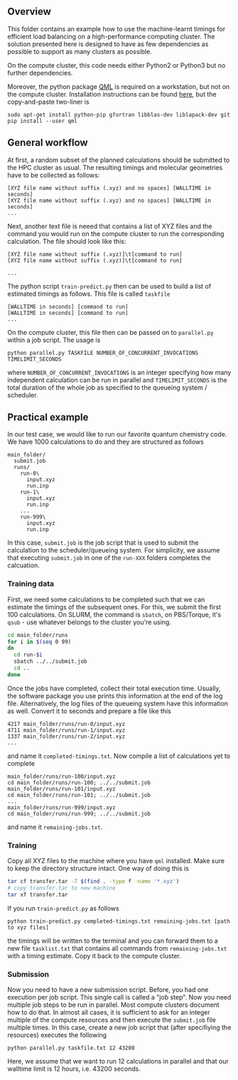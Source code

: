 ## Overview

This folder contains an example how to use the machine-learnt timings for efficient load balancing on a high-performance computing cluster. The solution presented here is designed to have as few dependencies as possible to support as many clusters as possible.

On the compute cluster, this code needs either Python2 or Python3 but no further dependencies.

Moreover, the python package [QML](https://github.com/qmlcode/qml) is required on a workstation, but not on the compute cluster. Installation instructions can be found [here](http://www.qmlcode.org/installation.html), but the copy-and-paste two-liner is
```
sudo apt-get install python-pip gfortran libblas-dev liblapack-dev git
pip install --user qml
```

## General workflow

At first, a random subset of the planned calculations should be submitted to the HPC cluster as usual. The resulting timings and molecular geometries have to be collected as follows:
```
[XYZ file name without suffix (.xyz) and no spaces] [WALLTIME in seconds] 
[XYZ file name without suffix (.xyz) and no spaces] [WALLTIME in seconds]
...
```

Next, another text file is neeed that contains a list of XYZ files and the command you would run on the compute cluster to run the corresponding calculation. The file should look like this:

```
[XYZ file name without suffix (.xyz)]\t[command to run]
[XYZ file name without suffix (.xyz)]\t[command to run]

...
```
The python script `train-predict.py` then can be used to build a list of estimated timings as follows. This file is called `taskfile`
```
[WALLTIME in seconds] [command to run]
[WALLTIME in seconds] [command to run]
...
```
On the compute cluster, this file then can be passed on to `parallel.py` within a job script. The usage is
```
python parallel.py TASKFILE NUMBER_OF_CONCURRENT_INVOCATIONS TIMELIMIT_SECONDS
```
where `NUMBER_OF_CONCURRENT_INVOCATIONS` is an integer specifying how many independent calculation can be run in parallel and `TIMELIMIT_SECONDS` is the total duration of the whole job as specified to the queueing system / scheduler.


## Practical example

In our test case, we would like to run our favorite quantum chemistry code. We have 1000 calculations to do and they are structured as follows
```
main_folder/
  submit.job
  runs/
    run-0\
      input.xyz
      run.inp
    run-1\
      input.xyz
      run.inp
    ...
    run-999\
      input.xyz
      run.inp
```
In this case, `submit.job` is the job script that is used to submit the calculation to the scheduler/queueing system. For simplicity, we assume that executing `submit.job` in one of the `run-XXX` folders completes the calcuation.

### Training data
First, we need some calculations to be completed such that we can estimate the timings of the subsequent ones. For this, we submit the first 100 calculations. On SLURM, the command is `sbatch`, on PBS/Torque, it's `qsub` - use whatever belongs to the cluster you're using.

```bash
cd main_folder/runs
for i in $(seq 0 99)
do
  cd run-$i
  sbatch ../../submit.job
  cd ..
done
```
Once the jobs have completed, collect their total execution time. Usually, the software package you use prints this information at the end of the log file. Alternatively, the log files of the queueing system have this information as well. Convert it to seconds and prepare a file like this
```
4217 main_folder/runs/run-0/input.xyz
4711 main_folder/runs/run-1/input.xyz
1337 main_folder/runs/run-2/input.xyz
...
```
and name it `completed-timings.txt`. Now compile a list of calculations yet to complete
```
main_folder/runs/run-100/input.xyz
cd main_folder/runs/run-100; ../../submit.job
main_folder/runs/run-101/input.xyz
cd main_folder/runs/run-101; ../../submit.job
...
main_folder/runs/run-999/input.xyz
cd main_folder/runs/run-999; ../../submit.job
```
and name it `remaining-jobs.txt`. 

### Training
Copy all XYZ files to the machine where you have `qml` installed. Make sure to keep the directory structure intact. One way of doing this is
```bash
tar cf transfer.tar -T $(find . -type f -name '*.xyz')
# copy transfer.tar to new machine
tar xf transfer.tar
```

If you run `train-predict.py` as follows
```
python train-predict.py completed-timings.txt remaining-jobs.txt [path to xyz files]
```
the timings will be written to the terminal and you can forward them to a new file `tasklist.txt` that contains all commands from `remaining-jobs.txt` with a timing estimate. Copy it back to the compute cluster.

### Submission
Now you need to have a new submission script. Before, you had one execution per job script. This single call is called a "job step". Now you need multiple job steps to be run in parallel. Most compute clusters document how to do that. In almost all cases, it is sufficient to ask for an integer multiple of the compute resources and then execute the `submit.job` file multiple times. In this case, create a new job script that (after specifiying the resources) executes the following
```
python parallel.py taskfile.txt 12 43200
```
Here, we assume that we want to run 12 calculations in parallel and that our walltime limit is 12 hours, i.e. 43200 seconds.
